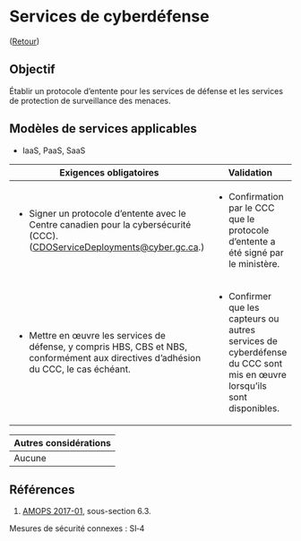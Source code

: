 # Services de cyberdéfense

([Retour](../README.md))

## Objectif

Établir un protocole d’entente pour les services de défense et les services de protection de surveillance des menaces.

## Modèles de services applicables

- IaaS, PaaS, SaaS

| Exigences obligatoires                                                                                                                               | Validation                                                                                                                            |
| ---------------------------------------------------------------------------------------------------------------------------------------------------- | ------------------------------------------------------------------------------------------------------------------------------------- |
| <ul><li>Signer un protocole d’entente avec le Centre canadien pour la cybersécurité (CCC). (CDOServiceDeployments@cyber.gc.ca.)</ul></li>            | <ul><li>Confirmation par le CCC que le protocole d’entente a été signé par le ministère.</ul></li>                                    |
| <ul><li>Mettre en œuvre les services de défense, y compris HBS, CBS et NBS, conformément aux directives d’adhésion du CCC, le cas échéant.</ul></li> | <ul><li>Confirmer que les capteurs ou autres services de cyberdéfense du CCC sont mis en œuvre lorsqu’ils sont disponibles.</ul></li> |

| Autres considérations |
| --------------------- |
| Aucune                |

## Références

1. [AMOPS 2017-01](https://www.canada.ca/en/treasury-board-secretariat/services/access-information-privacy/security-identity-management/direction-secure-use-commercial-cloud-services-spin.html), sous-section 6.3.

Mesures de sécurité connexes : SI‑4

